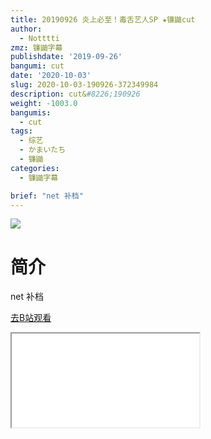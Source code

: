 ```yaml
---
title: 20190926 炎上必至！毒舌艺人SP ★镰鼬cut
author:
  - Notttti
zmz: 镰鼬字幕
publishdate: '2019-09-26'
bangumi: cut
date: '2020-10-03'
slug: 2020-10-03-190926-372349984
description: cut&#8226;190926
weight: -1003.0
bangumis:
  - cut
tags:
  - 综艺
  - かまいたち
  - 镰鼬
categories:
  - 镰鼬字幕

brief: "net 补档"
---
```

![](https://raw.githubusercontent.com/tcgriffith/owaraisite/master/static/tmpimg/b942f81bf278818af47ecbdf2318d67d35774486.jpg.480.jpg)
# 简介  
net
补档  

[去B站观看](https://www.bilibili.com/video/av372349984/)
<div class ="resp-container"><iframe class="testiframe" src="//player.bilibili.com/player.html?aid=372349984"", scrolling="no", allowfullscreen="true" > </iframe></div> 
